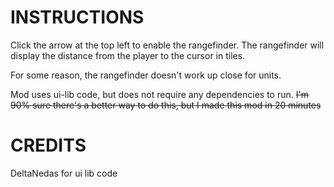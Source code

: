# INSTRUCTIONS

Click the arrow at the top left to enable the rangefinder. The rangefinder will display the distance from the player to the cursor in tiles.

For some reason, the rangefinder doesn't work up close for units.

Mod uses ui-lib code, but does not require any dependencies to run. ~~I'm 90% sure there's a better way to do this, but I made this mod in 20 minutes~~

# CREDITS

DeltaNedas for ui lib code
